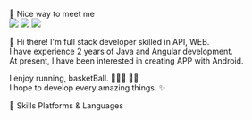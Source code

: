 <!--<img src="https://img.shields.io/badge/{내용}-{배경 색깔}?style={스타일}&logo={로고이름}&logoColor={로고 색깔}"/>
<a href="연결하고싶은링크"><img src="https://img.shields.io/badge/이름-색상코드?style=flat-square&logo=로고명&logoColor=로고색&link=연결하고싶은링크"/></a> 
<a href="mailto:자신의이메일"><img src="https://img.shields.io/badge/이름-색상코드?style=flat-square&logo=로고명&logoColor=로고색&link=mailto:자신의이메일"/></a>
한글로 적힌 곳에 정보를 기입하면 된다. 로고명과 로고색은 위와 같다.
꼭 a 태그와 img 태그 둘 다 안에 링크 넣어주기!-->







🤞 Nice way to meet me <br/>
<a href="https://r-o-p.tistory.com/"><img src="https://img.shields.io/badge/Blog-lightgrey?style=flat&logo=Tistory&logoColor=000000"/></a>
<a href="https://www.instagram.com/rrmng/"><img src="https://img.shields.io/badge/Insta-ff69b4?style=flat&logo=instagram&logoColor=000000"/></a>
<a href="mailto:rrumang@gmail.com"><img src="https://img.shields.io/badge/rrumang@gmail.com-D14836?style=flat&logo&logo=gmail&logoColor=000000&link=mailto:rrumang@gmail.com"/></a>


👋  Hi there! I'm full stack developer skilled in API, WEB.<br/>
I have experience 2 years of Java and Angular development.<br/>
At present, I have been interested in creating APP with Android.<br/>

I enjoy running, basketBall. ⛹🏻‍♂️ 🏃🏻<br/>
I hope to develop every amazing things. ✨


💪 Skills
Platforms & Languages



<!--
**rrumang/rrumang** is a ✨ _special_ ✨ repository because its `README.md` (this file) appears on your GitHub profile.

Here are some ideas to get you started:

- 🔭 I’m currently working on ...
- 🌱 I’m currently learning ...
- 👯 I’m looking to collaborate on ...
- 🤔 I’m looking for help with ...
- 💬 Ask me about ...
- 📫 How to reach me: ...
- 😄 Pronouns: ...
- ⚡ Fun fact: ...
-->

